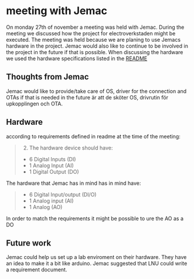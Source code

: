 # meeting with Jemac

On monday 27th of november a meeting was held with Jemac. During the meeting we discussed how the project for electroverkstaden might be executed. The meeting was held because we are planing to use Jemacs hardware in the project. Jemac would also like to continue to be involved in the project in the future if that is possible. When discussing the hardware we used the hardware specifications listed in the [README](/README.md)


## Thoughts from Jemac
Jemac would like to provide/take care of OS, driver for the connection and OTAs if that is needed in the future 
är att de sköter OS, drivrutin för upkopplingen och OTA.

## Hardware
according to requirements defined in readme at the time of the meeting:
>2. The hardware device should have:
>   - 6 Digital Inputs (DI)
>   - 1 Analog Input (AI)
>   - 1 Digital Output (DO)

The hardware that Jemac has in mind has in mind have:

> - 6 Digital Input/output (DI/O)
> - 1 Analog input (AI)
> - 1 Analog (AO)

In order to match the requirements it might be possible to ure the AO as a DO

## Future work

Jemac could help us set up a lab enviroment on their hardware. They have an idea to make it a bit like arduino. Jemac suggested that LNU could write a requirement document. 
